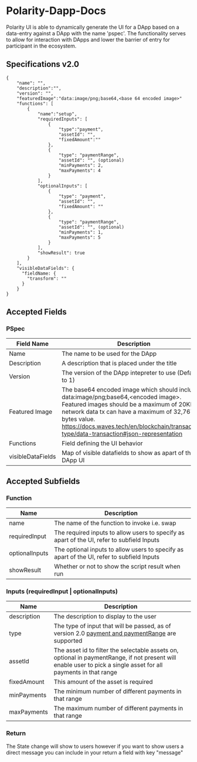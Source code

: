 # Polarity-Dapp-Docs

Polarity UI is able to dynamically generate the UI for a DApp based on a data-entry against a DApp with the name 'pspec'. The functionality serves to allow for interaction with DApps and lower the barrier of entry for participant in the ecosystem.

## Specifications v2.0
```
{
    "name": "",
    "description":"",
    "version": "",
    "featuredImage":"data:image/png;base64,<base 64 encoded image>"
    "functions": [
        {
            "name":"setup",
            "requiredInputs": [
                {
                    "type":"payment",
                    "assetId": "",
                    "fixedAmount":""
                },
                {
                    "type": "paymentRange",
                    "assetId": "", (optional)
                    "minPayments": 2,
                    "maxPayments": 4
                }
            ],
            "optionalInputs": [
                {
                    "type": "payment",
                    "assetId": "",
                    "fixedAmount": ""
                },
                {
                    "type": "paymentRange",
                    "assetId": "", (optional)
                    "minPayments": 1,
                    "maxPayments": 5
                }
            ],
            "showResult": true
        }
    ],
    "visibleDataFields": {
      "fieldName: { 
        "transform": ""
      }
    }
}
```

## Accepted Fields

### PSpec

|Field Name|Description|
|-|-|
|Name|The name to be used for the DApp|
|Description|A description that is placed under the title|
|Version|The version of the DApp intepreter to use (Default to 1)|
|Featured Image|The base64 encoded image which should include data:image/png;base64,\<encoded image\>. Featured images should be a maximum of 20KB as network data tx can have a maximum of 32,767 bytes value. https://docs.waves.tech/en/blockchain/transaction-type/data-transaction#json-representation|
|Functions|Field defining the UI behavior|
|visibleDataFields|Map of visible datafields to show as apart of the DApp UI|

## Accepted Subfields

### Function
|Name|Description|
|-|-|
|name|The name of the function to invoke i.e. swap|
|requiredInput|The required inputs to allow users to specify as apart of the UI, refer to subfield Inputs|
|optionalInputs|The optional inputs to allow users to specify as apart of the UI, refer to subfield Inputs|
|showResult|Whether or not to show the script result when run|


### Inputs (requiredInput | optionalInputs)
|Name|Description|
|-|-|
|description|The description to display to the user|
|type|The type of input that will be passed, as of version 2.0 [payment and paymentRange](https://docs.waves.tech/en/ride/v4/structures/common-structures/invocation) are supported|
|assetId|The asset id to filter the selectable assets on, optional in paymentRange, if not present will enable user to pick a single asset for all payments in that range|
|fixedAmount| This amount of the asset is required|
|minPayments| The minimum number of different payments in that range|
|maxPayments| The maximum number of different payments in that range|


### Return

The State change will show to users however if you want to show users a direct message you can include in your return a field with key "message"